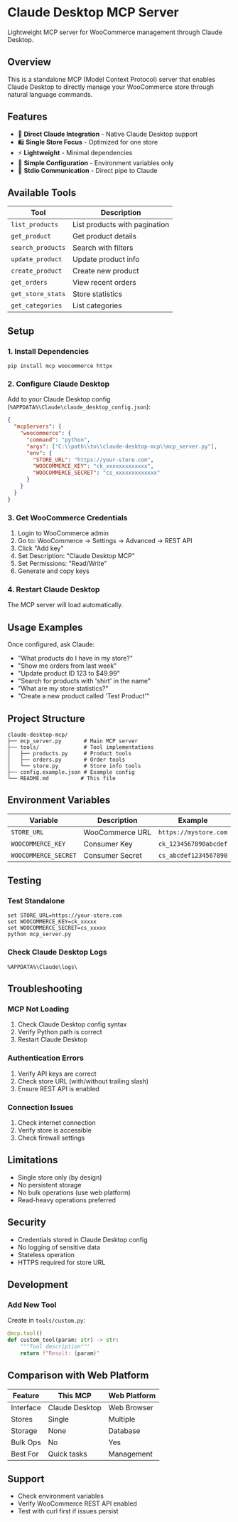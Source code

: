 # Claude Desktop MCP Server

Lightweight MCP server for WooCommerce management through Claude Desktop.

## Overview

This is a standalone MCP (Model Context Protocol) server that enables Claude Desktop to directly manage your WooCommerce store through natural language commands.

## Features

- 🤖 **Direct Claude Integration** - Native Claude Desktop support
- 🛍️ **Single Store Focus** - Optimized for one store
- ⚡ **Lightweight** - Minimal dependencies
- 🔧 **Simple Configuration** - Environment variables only
- 📡 **Stdio Communication** - Direct pipe to Claude

## Available Tools

| Tool | Description |
|------|-------------|
| `list_products` | List products with pagination |
| `get_product` | Get product details |
| `search_products` | Search with filters |
| `update_product` | Update product info |
| `create_product` | Create new product |
| `get_orders` | View recent orders |
| `get_store_stats` | Store statistics |
| `get_categories` | List categories |

## Setup

### 1. Install Dependencies

```batch
pip install mcp woocommerce httpx
```

### 2. Configure Claude Desktop

Add to your Claude Desktop config (`%APPDATA%\Claude\claude_desktop_config.json`):

```json
{
  "mcpServers": {
    "woocommerce": {
      "command": "python",
      "args": ["C:\\path\\to\\claude-desktop-mcp\\mcp_server.py"],
      "env": {
        "STORE_URL": "https://your-store.com",
        "WOOCOMMERCE_KEY": "ck_xxxxxxxxxxxxx",
        "WOOCOMMERCE_SECRET": "cs_xxxxxxxxxxxxx"
      }
    }
  }
}
```

### 3. Get WooCommerce Credentials

1. Login to WooCommerce admin
2. Go to: WooCommerce → Settings → Advanced → REST API
3. Click "Add key"
4. Set Description: "Claude Desktop MCP"
5. Set Permissions: "Read/Write"
6. Generate and copy keys

### 4. Restart Claude Desktop

The MCP server will load automatically.

## Usage Examples

Once configured, ask Claude:

- "What products do I have in my store?"
- "Show me orders from last week"
- "Update product ID 123 to $49.99"
- "Search for products with 'shirt' in the name"
- "What are my store statistics?"
- "Create a new product called 'Test Product'"

## Project Structure

```
claude-desktop-mcp/
├── mcp_server.py       # Main MCP server
├── tools/              # Tool implementations
│   ├── products.py     # Product tools
│   ├── orders.py       # Order tools
│   └── store.py        # Store info tools
├── config.example.json # Example config
└── README.md          # This file
```

## Environment Variables

| Variable | Description | Example |
|----------|-------------|---------|
| `STORE_URL` | WooCommerce URL | `https://mystore.com` |
| `WOOCOMMERCE_KEY` | Consumer Key | `ck_1234567890abcdef` |
| `WOOCOMMERCE_SECRET` | Consumer Secret | `cs_abcdef1234567890` |

## Testing

### Test Standalone
```batch
set STORE_URL=https://your-store.com
set WOOCOMMERCE_KEY=ck_xxxxx
set WOOCOMMERCE_SECRET=cs_xxxxx
python mcp_server.py
```

### Check Claude Desktop Logs
```
%APPDATA%\Claude\logs\
```

## Troubleshooting

### MCP Not Loading
1. Check Claude Desktop config syntax
2. Verify Python path is correct
3. Restart Claude Desktop

### Authentication Errors
1. Verify API keys are correct
2. Check store URL (with/without trailing slash)
3. Ensure REST API is enabled

### Connection Issues
1. Check internet connection
2. Verify store is accessible
3. Check firewall settings

## Limitations

- Single store only (by design)
- No persistent storage
- No bulk operations (use web platform)
- Read-heavy operations preferred

## Security

- Credentials stored in Claude Desktop config
- No logging of sensitive data
- Stateless operation
- HTTPS required for store URL

## Development

### Add New Tool
Create in `tools/custom.py`:
```python
@mcp.tool()
def custom_tool(param: str) -> str:
    """Tool description"""
    return f"Result: {param}"
```

## Comparison with Web Platform

| Feature | This MCP | Web Platform |
|---------|----------|--------------|
| Interface | Claude Desktop | Web Browser |
| Stores | Single | Multiple |
| Storage | None | Database |
| Bulk Ops | No | Yes |
| Best For | Quick tasks | Management |

## Support

- Check environment variables
- Verify WooCommerce REST API enabled
- Test with curl first if issues persist